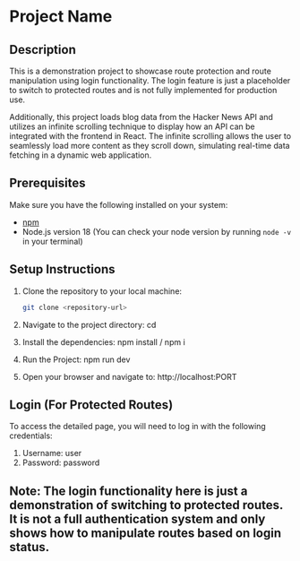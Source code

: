 # Project Name

## Description
This is a demonstration project to showcase route protection and route manipulation using login functionality. The login feature is just a placeholder to switch to protected routes and is not fully implemented for production use.

Additionally, this project loads blog data from the Hacker News API and utilizes an infinite scrolling technique to display how an API can be integrated with the frontend in React. The infinite scrolling allows the user to seamlessly load more content as they scroll down, simulating real-time data fetching in a dynamic web application.

## Prerequisites
Make sure you have the following installed on your system:
- [npm](https://www.npmjs.com/get-npm)
- Node.js version 18 (You can check your node version by running `node -v` in your terminal)

## Setup Instructions

1. Clone the repository to your local machine:
   ```bash
   git clone <repository-url>

2. Navigate to the project directory:
   cd <project-directory>

3. Install the dependencies:
   npm install / npm i

4. Run the Project:
   npm run dev

5. Open your browser and navigate to:
   http://localhost:PORT


## Login (For Protected Routes)
To access the detailed page, you will need to log in with the following credentials:

1. Username: user
2. Password: password

## Note: The login functionality here is just a demonstration of switching to protected routes. It is not a full authentication system and only shows how to manipulate routes based on login status.
   
